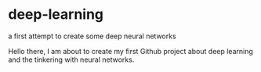 # deep-learning
a first attempt to create some deep neural networks

Hello there, I am about to create my first Github project about deep learning and the tinkering with neural networks. 
